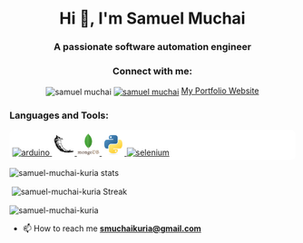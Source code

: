 <h1 align="center">Hi 👋, I'm Samuel Muchai</h1>
<h3 align="center">A passionate software automation engineer </h3>

<h3 align="center">Connect with me:</h3>
<p  align = "center" <a href="https://linkedin.com/in/samuel muchai" target="blank"><img align="center" src="https://raw.githubusercontent.com/rahuldkjain/github-profile-readme-generator/master/src/images/icons/Social/linked-in-alt.svg" alt="samuel muchai" height="30" width="40" /></a> 
<a href="https://www.behance.net/samuel muchai" target="blank"><img align="center" src="https://raw.githubusercontent.com/rahuldkjain/github-profile-readme-generator/master/src/images/icons/Social/behance.svg" alt="samuel muchai" height="30" width="40" /></a>
<a href= "https://samuel-muchai-portfolio.vercel.app/" >My Portfolio Website </a>
</p>

<h3 align="left">Languages and Tools:</h3>
<p align="left" style="background-color: white; padding: 5px; border-radius: 8px;">
  <a href="https://www.arduino.cc/" target="_blank" rel="noreferrer"> <img src="https://cdn.worldvectorlogo.com/logos/arduino-1.svg" alt="arduino" width="40" height="40"/> </a> 
  <a href="https://flask.palletsprojects.com/" target="_blank" rel="noreferrer"> <img src="https://raw.githubusercontent.com/devicons/devicon/master/icons/flask/flask-original.svg" alt="flask" width="40"height="40"  </a> 
  <a href="https://www.mongodb.com/" target="_blank" rel="noreferrer"> <img src="https://raw.githubusercontent.com/devicons/devicon/master/icons/mongodb/mongodb-original-wordmark.svg" alt="mongodb" width="40" height="40"/> </a> 
  <a href="https://www.python.org" target="_blank" rel="noreferrer"> <img src="https://raw.githubusercontent.com/devicons/devicon/master/icons/python/python-original.svg" alt="python" width="40" height="40"/> </a> 
  <a href="https://www.selenium.dev" target="_blank" rel="noreferrer"> <img src="https://raw.githubusercontent.com/detain/svg-logos/780f25886640cef088af994181646db2f6b1a3f8/svg/selenium-logo.svg" alt="selenium" width="40" height="40"/> </a> </p>


<p>&nbsp;<img align="left" src="https://github-readme-stats.vercel.app/api?username=samuel-muchai-kuria&show_icons=true&locale=en&hide=contribs&show=prs_merged" alt="samuel-muchai-kuria stats" /></p>

<p>&nbsp;<img align="center" src="https://github-readme-streak-stats.herokuapp.com/?user=samuel-muchai-kuria&" alt="samuel-muchai-kuria Streak" /></p>

<p><img align="center" src="https://github-readme-stats.vercel.app/api/top-langs?username=samuel-muchai-kuria&show_icons=true&locale=en&layout=compact" alt="samuel-muchai-kuria" /></p>


- 📫 How to reach me **smuchaikuria@gmail.com**
